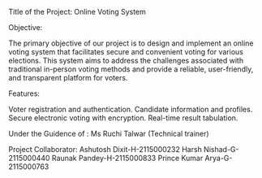 Title of the Project: 
Online Voting System 


Objective: 

The primary objective of our project is to design and implement an online voting system that facilitates 
secure and convenient voting for various elections. This system aims to address the challenges 
associated with traditional in-person voting methods and provide a reliable, user-friendly, and 
transparent platform for voters. 

Features: 

Voter registration and authentication. 
Candidate information and profiles. 
Secure electronic voting with encryption. 
Real-time result tabulation.

Under the Guidence of :
Ms Ruchi Talwar (Technical trainer)

Project Collaborator:
Ashutosh Dixit-H-2115000232
Harsh Nishad-G-2115000440 
Raunak Pandey-H-2115000833 
Prince Kumar Arya-G-2115000763






